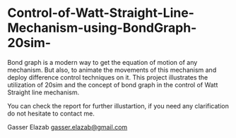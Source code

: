 # Control-of-Watt-Straight-Line-Mechanism-using-BondGraph-20sim-
Bond graph is a modern way to get the equation of motion of any mechanism. But also, to animate the movements of this mechanism and deploy difference control techniques on it. This project illustrates the utilization of 20sim and the concept of bond graph in the control of Watt Straight line mechanism.


You can check the report for further illustartion, if you need any clarification do not hesitate to contact me.

Gasser Elazab
gasser.elazab@gmail.com
